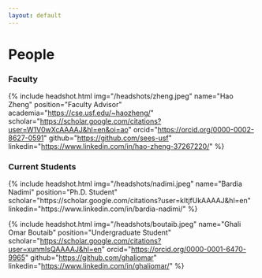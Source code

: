 ```yaml
---
layout: default
---
```

# People
### Faculty
{% include headshot.html img="/headshots/zheng.jpeg" name="Hao Zheng" position="Faculty Advisor" academia="https://cse.usf.edu/~haozheng/" scholar="https://scholar.google.com/citations?user=W1V0wXcAAAAJ&hl=en&oi=ao" orcid="https://orcid.org/0000-0002-8627-0591" github="https://github.com/sees-usf" linkedin="https://www.linkedin.com/in/hao-zheng-37267220/" %}
### Current Students
<div class="grid">
{% include headshot.html img="/headshots/nadimi.jpeg" name="Bardia Nadimi" position="Ph.D. Student" scholar="https://scholar.google.com/citations?user=kItjfUkAAAAJ&hl=en" linkedin="https://www.linkedin.com/in/bardia-nadimi/" %}

{% include headshot.html img="/headshots/boutaib.jpeg" name="Ghali Omar Boutaib" position="Undergraduate Student" scholar="https://scholar.google.com/citations?user=xunmIsQAAAAJ&hl=en" orcid="https://orcid.org/0000-0001-6470-9965" github="https://github.com/ghaliomar" linkedin="https://www.linkedin.com/in/ghaliomar/" %}
</div>

